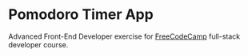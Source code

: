 # Pomodoro Timer App

Advanced Front-End Developer exercise for [FreeCodeCamp](https://www.freecodecamp.com/) full-stack developer course.